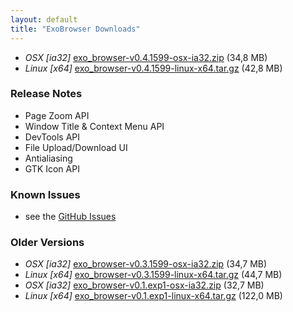```yaml
---
layout: default
title: "ExoBrowser Downloads"
---
```

- *OSX [ia32]* [exo_browser-v0.4.1599-osx-ia32.zip](http://bit.ly/18cAfBV) (34,8 MB)
- *Linux [x64]* [exo_browser-v0.4.1599-linux-x64.tar.gz](http://bit.ly/HV6hbU) (42,8 MB)

### Release Notes

- Page Zoom API
- Window Title & Context Menu API
- DevTools API
- File Upload/Download UI
- Antialiasing
- GTK Icon API

### Known Issues

- see the [GitHub Issues](https://github.com/breach/exo_browser/issues)


### Older Versions

- *OSX [ia32]* [exo_browser-v0.3.1599-osx-ia32.zip](http://bit.ly/19ODRsZ) (34,7 MB)
- *Linux [x64]* [exo_browser-v0.3.1599-linux-x64.tar.gz](http://bit.ly/17pvJls) (44,7 MB)
- *OSX [ia32]* [exo_browser-v0.1.exp1-osx-ia32.zip](http://bit.ly/1ec5MYP) (32,7 MB)
- *Linux [x64]* [exo_browser-v0.1.exp1-linux-x64.tar.gz](http://bit.ly/15g43Mv) (122,0 MB)

